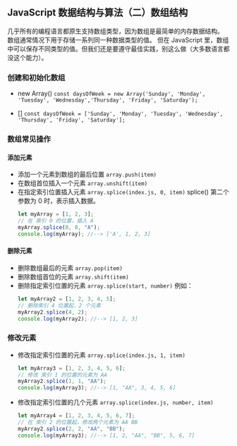 ## JavaScript 数据结构与算法（二）数组结构

几乎所有的编程语言都原生支持数组类型，因为数组是最简单的内存数据结构。
数组通常情况下用于存储一系列同一种数据类型的值。
但在 JavaScript 里，数组中可以保存不同类型的值。但我们还是要遵守最佳实践，别这么做（大多数语言都没这个能力）。

### 创建和初始化数组

- new Array() 
  `const daysOfWeek = new Array('Sunday', 'Monday', 'Tuesday', 'Wednesday','Thursday', 'Friday', 'Saturday');`

- [] 
  `const daysOfWeek = ['Sunday', 'Monday', 'Tuesday', 'Wednesday', 'Thursday', 'Friday', 'Saturday'];`

### 数组常见操作

#### 添加元素

- 添加一个元素到数组的最后位置 `array.push(item)`
- 在数组首位插入一个元素 `array.unshift(item)`
- 在指定索引位置插入元素 `array.splice(index.js, 0, item)`
  splice() 第二个参数为 0 时，表示插入数据。
  ```js
  let myArray = [1, 2, 3];
  // 在 索引 0 的位置，插入 A
  myArray.splice(0, 0, "A");
  console.log(myArray); //--> ['A', 1, 2, 3]
  ```

#### 删除元素

- 删除数组最后的元素 `array.pop(item)`
- 删除数组首位的元素 `array.shift(item)`
- 删除指定索引位置的元素 `array.splice(start, number)`
  例如：
  ```js
  let myArray2 = [1, 2, 3, 4, 5];
  // 删除索引 4 位置起，2 个元素
  myArray2.splice(4, 2);
  console.log(myArray2); //--> [1, 2, 3]
  ```

### 修改元素

- 修改指定索引位置的元素 `array.splice(index.js, 1, item)`
  ```js
  let myArray3 = [1, 2, 3, 4, 5, 6];
  // 修改 索引 1 的位置的元素为 AA
  myArray2.splice(1, 1, "AA");
  console.log(myArray3); //--> [1, "AA", 3, 4, 5, 6]
  ```
- 修改指定索引位置的几个元素 `array.splice(index.js, number, item)`
  ```js
  let myArray4 = [1, 2, 3, 4, 5, 6, 7];
  // 在 索引 2 的位置起，修改两个元素为 AA BB
  myArray2.splice(2, 2, "AA", "BB");
  console.log(myArray3); //--> [1, 2, "AA", "BB", 5, 6, 7]
  ```
